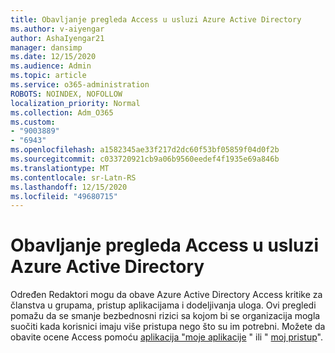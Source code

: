 ```yaml
---
title: Obavljanje pregleda Access u usluzi Azure Active Directory
ms.author: v-aiyengar
author: AshaIyengar21
manager: dansimp
ms.date: 12/15/2020
ms.audience: Admin
ms.topic: article
ms.service: o365-administration
ROBOTS: NOINDEX, NOFOLLOW
localization_priority: Normal
ms.collection: Adm_O365
ms.custom:
- "9003889"
- "6943"
ms.openlocfilehash: a1582345ae33f217d2dc60f53bf05859f04d0f2b
ms.sourcegitcommit: c033720921cb9a06b9560eedef4f1935e69a846b
ms.translationtype: MT
ms.contentlocale: sr-Latn-RS
ms.lasthandoff: 12/15/2020
ms.locfileid: "49680715"
---
```

# <a name="perform-access-reviews-in-azure-active-directory"></a>Obavljanje pregleda Access u usluzi Azure Active Directory

Određen Redaktori mogu da obave Azure Active Directory Access kritike za članstva u grupama, pristup aplikacijama i dodeljivanja uloga. Ovi pregledi pomažu da se smanje bezbednosni rizici sa kojom bi se organizacija mogla suočiti kada korisnici imaju više pristupa nego što su im potrebni. Možete da obavite ocene Access pomoću [aplikacija "moje aplikacije](https://go.microsoft.com/fwlink/?linkid=2134605) " ili " [moj pristup](https://go.microsoft.com/fwlink/?linkid=2134505)".